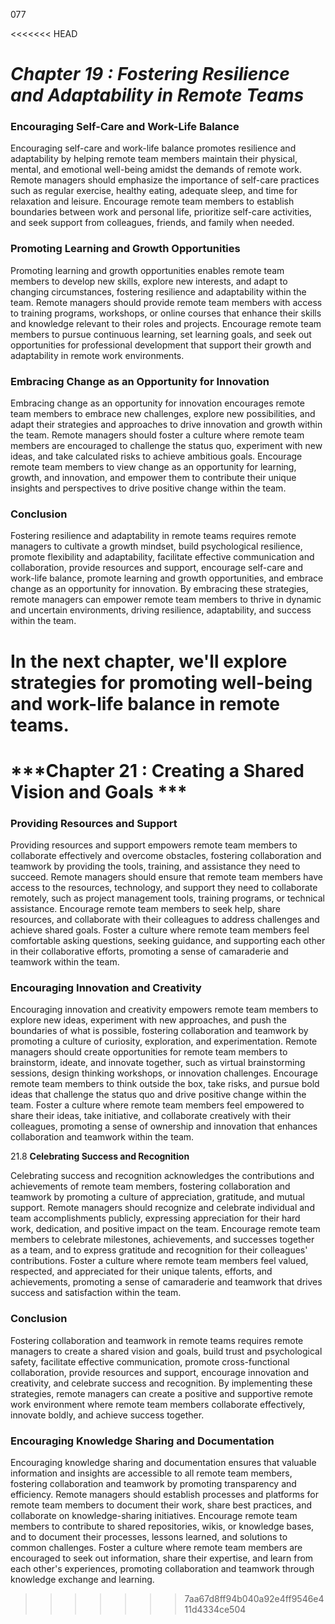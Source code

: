077

<<<<<<< HEAD


# ***Chapter 19 : Fostering Resilience and Adaptability in Remote Teams***


### **Encouraging Self-Care and Work-Life Balance**

Encouraging self-care and work-life balance promotes resilience and adaptability by helping remote team members maintain their physical, mental, and emotional well-being amidst the demands of remote work. Remote managers should emphasize the importance of self-care practices such as regular exercise, healthy eating, adequate sleep, and time for relaxation and leisure. Encourage remote team members to establish boundaries between work and personal life, prioritize self-care activities, and seek support from colleagues, friends, and family when needed.

### **Promoting Learning and Growth Opportunities**

Promoting learning and growth opportunities enables remote team members to develop new skills, explore new interests, and adapt to changing circumstances, fostering resilience and adaptability within the team. Remote managers should provide remote team members with access to training programs, workshops, or online courses that enhance their skills and knowledge relevant to their roles and projects. Encourage remote team members to pursue continuous learning, set learning goals, and seek out opportunities for professional development that support their growth and adaptability in remote work environments.

### **Embracing Change as an Opportunity for Innovation**

Embracing change as an opportunity for innovation encourages remote team members to embrace new challenges, explore new possibilities, and adapt their strategies and approaches to drive innovation and growth within the team. Remote managers should foster a culture where remote team members are encouraged to challenge the status quo, experiment with new ideas, and take calculated risks to achieve ambitious goals. Encourage remote team members to view change as an opportunity for learning, growth, and innovation, and empower them to contribute their unique insights and perspectives to drive positive change within the team.

### **Conclusion**

Fostering resilience and adaptability in remote teams requires remote managers to cultivate a growth mindset, build psychological resilience, promote flexibility and adaptability, facilitate effective communication and collaboration, provide resources and support, encourage self-care and work-life balance, promote learning and growth opportunities, and embrace change as an opportunity for innovation. By embracing these strategies, remote managers can empower remote team members to thrive in dynamic and uncertain environments, driving resilience, adaptability, and success within the team.

In the next chapter, we'll explore strategies for promoting well-being and work-life balance in remote teams.
=======
# ***Chapter 21 : Creating a Shared Vision and Goals ***

### **Providing Resources and Support**

Providing resources and support empowers remote team members to collaborate effectively and overcome obstacles, fostering collaboration and teamwork by providing the tools, training, and assistance they need to succeed. Remote managers should ensure that remote team members have access to the resources, technology, and support they need to collaborate remotely, such as project management tools, training programs, or technical assistance. Encourage remote team members to seek help, share resources, and collaborate with their colleagues to address challenges and achieve shared goals. Foster a culture where remote team members feel comfortable asking questions, seeking guidance, and supporting each other in their collaborative efforts, promoting a sense of camaraderie and teamwork within the team.

### **Encouraging Innovation and Creativity**

Encouraging innovation and creativity empowers remote team members to explore new ideas, experiment with new approaches, and push the boundaries of what is possible, fostering collaboration and teamwork by promoting a culture of curiosity, exploration, and experimentation. Remote managers should create opportunities for remote team members to brainstorm, ideate, and innovate together, such as virtual brainstorming sessions, design thinking workshops, or innovation challenges. Encourage remote team members to think outside the box, take risks, and pursue bold ideas that challenge the status quo and drive positive change within the team. Foster a culture where remote team members feel empowered to share their ideas, take initiative, and collaborate creatively with their colleagues, promoting a sense of ownership and innovation that enhances collaboration and teamwork within the team.

21.8 **Celebrating Success and Recognition**

Celebrating success and recognition acknowledges the contributions and achievements of remote team members, fostering collaboration and teamwork by promoting a culture of appreciation, gratitude, and mutual support. Remote managers should recognize and celebrate individual and team accomplishments publicly, expressing appreciation for their hard work, dedication, and positive impact on the team. Encourage remote team members to celebrate milestones, achievements, and successes together as a team, and to express gratitude and recognition for their colleagues' contributions. Foster a culture where remote team members feel valued, respected, and appreciated for their unique talents, efforts, and achievements, promoting a sense of camaraderie and teamwork that drives success and satisfaction within the team.

### **Conclusion**

Fostering collaboration and teamwork in remote teams requires remote managers to create a shared vision and goals, build trust and psychological safety, facilitate effective communication, promote cross-functional collaboration, provide resources and support, encourage innovation and creativity, and celebrate success and recognition. By implementing these strategies, remote managers can create a positive and supportive remote work environment where remote team members collaborate effectively, innovate boldly, and achieve success together.


### **Encouraging Knowledge Sharing and Documentation**

Encouraging knowledge sharing and documentation ensures that valuable information and insights are accessible to all remote team members, fostering collaboration and teamwork by promoting transparency and efficiency. Remote managers should establish processes and platforms for remote team members to document their work, share best practices, and collaborate on knowledge-sharing initiatives. Encourage remote team members to contribute to shared repositories, wikis, or knowledge bases, and to document their processes, lessons learned, and solutions to common challenges. Foster a culture where remote team members are encouraged to seek out information, share their expertise, and learn from each other's experiences, promoting collaboration and teamwork through knowledge exchange and learning.
>>>>>>> 7aa67d8ff94b040a92e4ff9546e411d4334ce504
